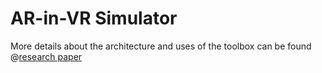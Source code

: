 # AR-in-VR Simulator

More details about the architecture and uses of the toolbox can be found @[research paper](https://dl.acm.org/doi/10.1145/3675231.3675240)
